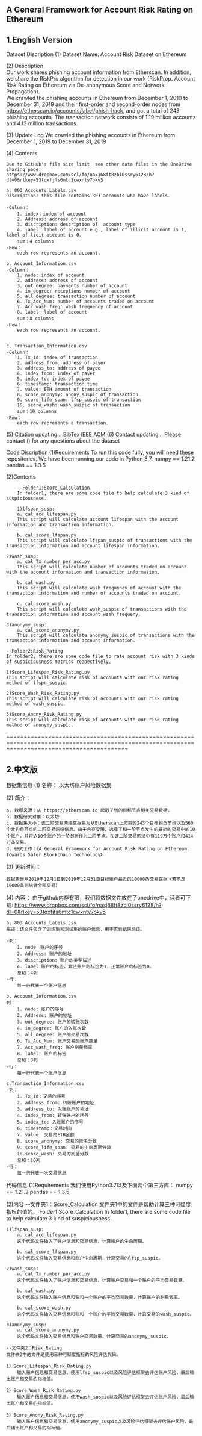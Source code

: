 ## A General Framework for Account Risk Rating on Ethereum

## 1.English Version

Dataset Discription
(1) Dataset Name:
	Account Risk Dataset on Ethereum

(2) Description  
	Our work shares phishing account information from Etherscan. In addition, we share the RiskPro algorithm for detection in our work (RiskProp: Account Risk Rating on Ethereum via De-anonymous Score and Network Propagation).  
    We crawled the phishing accounts in Ethereum from December 1, 2019 to December 31, 2019 and their first-order and second-order nodes from https://etherscan.io/accounts/label/phish-hack, and got a total of 243 phishing accounts. The transaction network  consists of  1.19 million accounts and 4.13 million transactions.

(3) Update Log
	We crawled the phishing accounts in Ethereum from December 1, 2019 to December 31, 2019 

(4) Contents
    
    Due to GitHub's file size limit, see other data files in the OneDrive sharing page:
    https://www.dropbox.com/scl/fo/naxj68ft8zbl0ssry6128/h?dl=0&rlkey=53tqxfjfs6mtc1cwxnty7okv5

	a. 803_Accounts_Labels.csv
	Discription: this file contains 803 accounts who have labels.

	-Column：
		1. index：index of account
		2. Address: address of account
		3. discription: description of  account type
		4. label: label of account e.g., label of illicit account is 1, label of licit account is 0.
		sum：4 columns
	-Row：
		each row represents an account.
	
	b. Account_Information.csv
	-Column：
		1. node: index of account
        2. address: address of account
		3. out_degree: payments number of account
		4. in_degree: receptions number of account
		5. all_degree: transaction number of account
        6. Tx_Acc_Num: number of accounts traded on account
        7. Acc_wash_freq: wash frequency of account
		8. label: label of account
		sum：8 columns
	-Row：
		each row represents an account.


	c. Transaction_Information.csv
	-Column：
		1. Tx_id: index of transaction
		2. address_from: address of payer
		3. address_to: address of payee
		4. index_from: index of payer
		5. index_to: index of payee
        6. timestamp: transaction time
        7. value: ETH amount of transaction
        8. score_anonymy: anony_suspic of transaction
        9. score_life_span: lfsp_suspic of transaction
        10. score_wash: wash_suspic of transaction
		sum：10 columns
	-Row：
		each row represents a transaction.
	


(5) Citation
	updating...
	BibTex
	IEEE
	ACM
(6) Contact
	updating...
	Please contact  () for any questions about the dataset

Code Discription
(1)Requirements
To run this code fully, you will need these repositories. We have been running our code in Python 3.7.
	numpy == 1.21.2
	pandas == 1.3.5

(2)Contents
    	
		--Folder1:Score_Calculation
    	In folder1, there are some code file to help calculate 3 kind of suspiciousness.
    
    	1)lfspan_susp:
        a. cal_acc_lifespan.py
		This script will calculate account lifespan with the account information and transaction information.

	    b. cal_score_lfspan.py
		This script will calculate lfspan_suspic of transactions with the transaction information and account lifespan information.

    2)wash_susp:
        a. cal_Tx_number_per_acc.py
		This script will calculate number of accounts traded on account with the account information and transaction information.

	    b. cal_wash.py
		This script will calculate wash frequency of account with the transaction information and number of accounts traded on account.

	    c. cal_score_wash.py
		This script will calculate wash_suspic of transactions with the transaction information and account wash frequeny.

    3)anonymy_susp:
        a. cal_score_anonymy.py
		This script will calculate anonymy_suspic of transactions with the transaction information and account information.

    --Folder2:Risk_Rating
    In folder2, there are some code file to rate account risk with 3 kinds of suspiciousness metrics reapectively.

    1)Score_Lifespan_Risk_Rating.py
    This script will calculate risk of accounts with our risk rating method of lfspn_suspic.

    2)Score_Wash_Risk_Rating.py
    This script will calculate risk of accounts with our risk rating method of wash_suspic.

    3)Score_Anony_Risk_Rating.py
    This script will calculate risk of accounts with our risk rating method of anonymy_suspic.
    
===============================================================================================================================================

## 2.中文版

数据集信息
(1) 名称：
	以太坊账户风险数据集

(2) 简介：

	a. 数据来源：从 https://etherscan.io 爬取了到的目标节点相关交易数据. 
	b. 数据研究对象：以太坊
	c. 数据集大小：该二阶交易网络数据集为从Etherscan上爬取的243个目标钓鱼节点以及560个非钓鱼节点的二阶交易网络信息。由于内存受限，选择了和一阶节点发生的最近的交易中的10个账户，并将这10个账户的一阶邻居作为二阶节点。在该二阶交易网络中有119万个账户和414万条交易。
	d. 研究工作：《A General Framework for Account Risk Rating on Ethereum: Towards Safer Blockchain Technology》

(3) 更新时间：

	数据集是从2019年12月1日到2019年12月31日目标账户最近的10000条交易数据（若不足10000条则统计全部交易）

(4) 内容：
    由于github内存有限，我们将数据文件放在了onedrive中，读者可下载:
	https://www.dropbox.com/scl/fo/naxj68ft8zbl0ssry6128/h?dl=0&rlkey=53tqxfjfs6mtc1cwxnty7okv5

	a. 803_Accounts_Labels.csv
	描述：该文件包含了训练集和测试集的账户信息，用于实验结果验证。
	
	-列：
		1. node：账户的序号
		2. Address: 账户的地址
		3. discription: 账户的类型描述
		4. label:账户的标签，非法账户的标签为1，正常账户的标签为0。
		总和：4列
	-行：
		每一行代表一个账户信息
	
	b. Account_Information.csv
	列：
		1. node: 账户的序号
        2. Address: 账户的地址
		3. out_degree: 账户的转账次数
		4. in_degree: 账户的入账次数
		5. all_degree: 账户的交易次数
        6. Tx_Acc_Num: 账户交易的账户数量
        7. Acc_wash_freq: 账户刷量频率
		8. label: 账户的标签
        总和：8列
	-行：
		每一行代表一个账户信息
	
	c.Transaction_Information.csv
	-列：
		1. Tx_id：交易的序号
		2. address_from: 转账账户的地址
		3. address_to: 入账账户的地址
		4. index_from: 转账账户的序号
		5. index_to: 入账账户的序号
        6. timestamp：交易时间
        7. value: 交易的ETH金额
		8. score_anonymy: 交易的匿名分数
		9. score_life_span: 交易的生命周期分数
        10.score_wash: 交易的刷量分数
		总和：10列
	-行：
		每一行代表一次交易信息
	


代码信息
(1)Requirements
我们使用Python3.7以及下面两个第三方库：
	numpy == 1.21.2
	pandas == 1.3.5

(2)内容
    --文件夹1：Score_Calculation
    文件夹1中的文件是帮助计算三种可疑度指标的值的。
    Folder1:Score_Calculation
    In folder1, there are some code file to help calculate 3 kind of suspiciousness.

    1)lfspan_susp:
        a. cal_acc_lifespan.py 
        这个代码文件输入了账户信息和交易信息，计算账户的生命周期。
	
	    b. cal_score_lfspan.py
		这个代码文件输入交易信息和账户生命周期，计算交易的lfsp_suspic。

    2)wash_susp:
        a. cal_Tx_number_per_acc.py 
        这个代码文件输入了账户信息和交易信息，计算账户交易和一个账户的平均交易数量。

        b. cal_wash.py
        这个代码文件输入账户信息和账和一个账户的平均交易数量，计算账户的刷量频率。

        b. cal_score_wash.py
        这个代码文件输入交易信息和账和一个账户的平均交易数量，计算交易的wash_suspic。

    3)anonymy_susp:
        a. cal_score_anonymy.py
        这个代码文件输入交易信息和账户交易数量，计算交易的anonymy_suspic。

    --文件夹2：Risk_Rating
    文件夹2中的文件是使用三种可疑度指标的风险评估代码。

    1）Score_Lifespan_Risk_Rating.py
        输入账户信息和交易信息，使用lfsp_suspic以及风险评估框架去评估账户风险，最后输出账户和交易的指标值。

    2）Score_Wash_Risk_Rating.py
        输入账户信息和交易信息，使用wash_suspic以及风险评估框架去评估账户风险，最后输出账户和交易的指标值。

    3）Score_Anony_Risk_Rating.py
        输入账户信息和交易信息，使用anonymy_suspic以及风险评估框架去评估账户风险，最后输出账户和交易的指标值。
